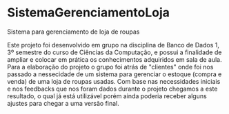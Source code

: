 # SistemaGerenciamentoLoja
Sistema para gerenciamento de loja de roupas

Este projeto foi desenvolvido em grupo na disciplina de Banco de Dados 1, 3º semestre do curso de Ciências da Computação, e possui a finalidade de ampliar e colocar em prática os conhecimentos adquiridos em sala de aula.
Para a elaboração do projeto o grupo foi atrás de "clientes" onde foi nos passado a nessecidade de um sistema para gerenciar o estoque (compra e venda) de uma loja de roupas usadas.
Com base nas necessidades iniciais e nos feedbacks que nos foram dados durante o projeto chegamos a este resultado, o qual já está utilizável porém ainda poderia receber alguns ajustes para chegar a uma versão final.
